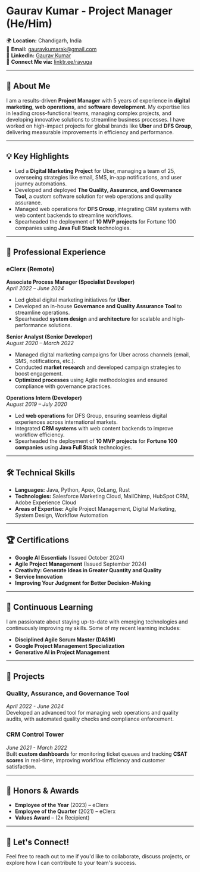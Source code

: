 # Gaurav Kumar - Project Manager (He/Him)

🌍 **Location:** Chandigarh, India  
📧 **Email:** gauravkumarak@gmail.com  
🔗 **LinkedIn:** [Gaurav Kumar](https://www.linkedin.com/in/ravuga)  
🔗 **Connect Me via:** [linktr.ee/ravuga](https://linktr.ee/ravuga)

---

## 👋 About Me

I am a results-driven **Project Manager** with 5 years of experience in **digital marketing**, **web operations**, and **software development**. My expertise lies in leading cross-functional teams, managing complex projects, and developing innovative solutions to streamline business processes. I have worked on high-impact projects for global brands like **Uber** and **DFS Group**, delivering measurable improvements in efficiency and performance.

---

## 💡 Key Highlights

- Led a **Digital Marketing Project** for Uber, managing a team of 25, overseeing strategies like email, SMS, in-app notifications, and user journey automations.
- Developed and deployed **The Quality, Assurance, and Governance Tool**, a custom software solution for web operations and quality assurance.
- Managed web operations for **DFS Group**, integrating CRM systems with web content backends to streamline workflows.
- Spearheaded the deployment of **10 MVP projects** for Fortune 100 companies using **Java Full Stack** technologies.

---

## 💼 Professional Experience

### eClerx (Remote)
**Associate Process Manager (Specialist Developer)**  
_April 2022 – June 2024_  
- Led global digital marketing initiatives for **Uber**.
- Developed an in-house **Governance and Quality Assurance Tool** to streamline operations.
- Spearheaded **system design** and **architecture** for scalable and high-performance solutions.

**Senior Analyst (Senior Developer)**  
_August 2020 – March 2022_  
- Managed digital marketing campaigns for Uber across channels (email, SMS, notifications, etc.).
- Conducted **market research** and developed campaign strategies to boost engagement.
- **Optimized processes** using Agile methodologies and ensured compliance with governance practices.

**Operations Intern (Developer)**  
_August 2019 – July 2020_  
- Led **web operations** for DFS Group, ensuring seamless digital experiences across international markets.
- Integrated **CRM systems** with web content backends to improve workflow efficiency.
- Spearheaded the deployment of **10 MVP projects** for **Fortune 100 companies** using **Java Full Stack** technologies.

---

## 🛠️ Technical Skills

- **Languages:** Java, Python, Apex, GoLang, Rust  
- **Technologies:** Salesforce Marketing Cloud, MailChimp, HubSpot CRM, Adobe Experience Cloud  
- **Areas of Expertise:** Agile Project Management, Digital Marketing, System Design, Workflow Automation

---

## 🏆 Certifications

- **Google AI Essentials** (Issued October 2024)
- **Agile Project Management** (Issued September 2024)
- **Creativity: Generate Ideas in Greater Quantity and Quality**
- **Service Innovation**
- **Improving Your Judgment for Better Decision-Making**

---

## 🌱 Continuous Learning

I am passionate about staying up-to-date with emerging technologies and continuously improving my skills. Some of my recent learning includes:

- **Disciplined Agile Scrum Master (DASM)**
- **Google Project Management Specialization**
- **Generative AI in Project Management**

---

## 🔧 Projects

### Quality, Assurance, and Governance Tool  
_April 2022 - June 2024_  
Developed an advanced tool for managing web operations and quality audits, with automated quality checks and compliance enforcement.

### CRM Control Tower  
_June 2021 - March 2022_  
Built **custom dashboards** for monitoring ticket queues and tracking **CSAT scores** in real-time, improving workflow efficiency and customer satisfaction.

---

## 🏅 Honors & Awards

- **Employee of the Year** (2023) – eClerx  
- **Employee of the Quarter** (2021) – eClerx  
- **Values Award** – (2x Recipient)

---

## 💬 Let's Connect!

Feel free to reach out to me if you'd like to collaborate, discuss projects, or explore how I can contribute to your team's success.

